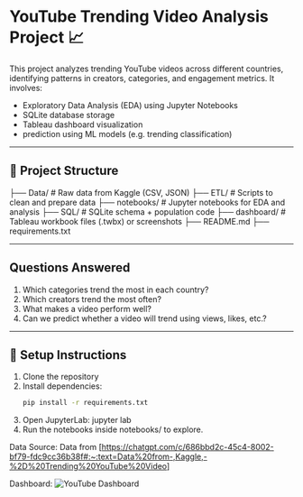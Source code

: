 # YouTube Trending Video Analysis Project 📈

This project analyzes trending YouTube videos across different countries, identifying patterns in creators, categories, and engagement metrics. It involves:

- Exploratory Data Analysis (EDA) using Jupyter Notebooks
- SQLite database storage
- Tableau dashboard visualization
- prediction using ML models (e.g. trending classification)

---

## 📁 Project Structure
├── Data/ # Raw data from Kaggle (CSV, JSON)
├── ETL/ # Scripts to clean and prepare data
├── notebooks/ # Jupyter notebooks for EDA and analysis
├── SQL/ # SQLite schema + population code
├── dashboard/ # Tableau workbook files (.twbx) or screenshots
├── README.md
├── requirements.txt


---

## Questions Answered

1. Which categories trend the most in each country?
2. Which creators trend the most often?
3. What makes a video perform well?
4. Can we predict whether a video will trend using views, likes, etc.?

---

## 🔧 Setup Instructions

1. Clone the repository
2. Install dependencies:
   ```bash
   pip install -r requirements.txt

3. Open JupyterLab: jupyter lab
4. Run the notebooks inside notebooks/ to explore.

Data Source:
Data from [https://chatgpt.com/c/686bbd2c-45c4-8002-bf79-fdc9cc36b38f#:~:text=Data%20from-,Kaggle,-%2D%20Trending%20YouTube%20Video]

Dashboard:
![YouTube Dashboard](Dashboard/Dashboard.png)
